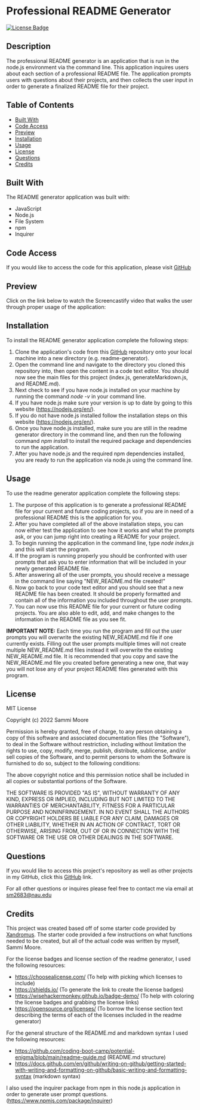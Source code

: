 # Professional README Generator

[![License Badge](https://img.shields.io/badge/license-MIT-green)](https://opensource.org/licenses/MIT)

## Description

The professional README generator is an application that is run in the node.js environment via the command line. This application inquires users about each section of a professional README file. The application prompts users with questions about their projects, and then collects the user input in order to generate a finalized README file for their project.

## Table of Contents
  * [Built With](#built-with)
  * [Code Access](#code-access)
  * [Preview](#preview)
  * [Installation](#installation)
  * [Usage](#usage)
  * [License](#license)
  * [Questions](#questions)
  * [Credits](#credits)

## Built With

The README generator application was built with:
- JavaScript
- Node.js
- File System
- npm
- Inquirer

## Code Access

If you would like to access the code for this application, please visit [GitHub](https://github.com/sm3131/readme-generator)

## Preview

Click on the link below to watch the Screencastify video that walks the user through proper usage of the application:

## Installation
To install the README generator application complete the following steps:
1. Clone the application's code from this [GitHub](https://github.com/sm3131/readme-generator) repository onto your local machine into a new directory (e.g. readme-generator).
2. Open the command line and navigate to the directory you cloned this repository into, then open the content in a code text editor. You should now see the main files for this project (index.js, generateMarkdown.js, and README.md).
3. Next check to see if you have node.js installed on your machine by running the command *node -v* in your command line.
4. If you have node.js make sure your version is up to date by going to this website (https://nodejs.org/en/).
5. If you do not have node.js installed follow the installation steps on this website (https://nodejs.org/en/).
6. Once you have node.js installed, make sure you are still in the readme generator directory in the command line, and then run the following command *npm install* to install the required package and dependencies to run the application.
7. After you have node.js and the required npm dependencies installed, you are ready to run the application via node.js using the command line.

## Usage
To use the readme generator application complete the following steps:
1. The purpose of this application is to generate a professional README file for your current and future coding projects, so if you are in need of a professional README this is the application for you. 
2. After you have completed all of the above installation steps, you can now either test the application to see how it works and what the prompts ask, or you can jump right into creating a README for your project.
3. To begin running the application in the command line, type *node index.js* and this will start the program.
4. If the program is running properly you should be confronted with user prompts that ask you to enter information that will be included in your newly generated README file.
5. After answering all of the user prompts, you should receive a message in the command line saying "NEW_README.md file created!"
6. Now go back to your code text editor and you should see that a new README file has been created. It should be properly formatted and contain all of the information you included throughout the user prompts.
7. You can now use this README file for your current or future coding projects. You are also able to edit, add, and make changes to the information in the README file as you see fit.

**IMPORTANT NOTE:** Each time you run the program and fill out the user prompts you will overwrite the existing NEW_README.md file if one currently exists. Filling out the user prompts multiple times will not create multiple NEW_README.md files instead it will overwrite the existing NEW_README.md file. It is recommended that you copy and save the NEW_README.md file you created before generating a new one, that way you will not lose any of your project README files generated with this program.

## License

MIT License

Copyright (c) 2022 Sammi Moore

Permission is hereby granted, free of charge, to any person obtaining a copy
of this software and associated documentation files (the "Software"), to deal
in the Software without restriction, including without limitation the rights
to use, copy, modify, merge, publish, distribute, sublicense, and/or sell
copies of the Software, and to permit persons to whom the Software is
furnished to do so, subject to the following conditions:

The above copyright notice and this permission notice shall be included in all
copies or substantial portions of the Software.

THE SOFTWARE IS PROVIDED "AS IS", WITHOUT WARRANTY OF ANY KIND, EXPRESS OR
IMPLIED, INCLUDING BUT NOT LIMITED TO THE WARRANTIES OF MERCHANTABILITY,
FITNESS FOR A PARTICULAR PURPOSE AND NONINFRINGEMENT. IN NO EVENT SHALL THE
AUTHORS OR COPYRIGHT HOLDERS BE LIABLE FOR ANY CLAIM, DAMAGES OR OTHER
LIABILITY, WHETHER IN AN ACTION OF CONTRACT, TORT OR OTHERWISE, ARISING FROM,
OUT OF OR IN CONNECTION WITH THE SOFTWARE OR THE USE OR OTHER DEALINGS IN THE
SOFTWARE.

## Questions

If you would like to access this project's repository as well as other projects in my GitHub, click this [GitHub](https://github.com/sm3131) link. 

For all other questions or inquires please feel free to contact me via email at [sm2683@nau.edu](mailto:sm2683@nau.edu)

## Credits

This project was created based off of some starter code provided by [Xandromus](https://github.com/coding-boot-camp/potential-enigma/blob/main/readme-guide.md). The starter code provided a few instructions on what functions needed to be created, but all of the actual code was written by myself, Sammi Moore. 

For the license badges and license section of the readme generator, I used the following resources:
- https://choosealicense.com/ (To help with picking which licenses to include)
- https://shields.io/ (To generate the link to create the license badges)
- https://wisehackermonkey.github.io/badge-demo/ (To help with coloring the license badges and grabbing the license links)
- https://opensource.org/licenses/ (To borrow the license section text describing the terms of each of the licenses included in the readme generator)

For the general structure of the README.md and markdown syntax I used the following resources:
- https://github.com/coding-boot-camp/potential-enigma/blob/main/readme-guide.md (README.md structure)
- https://docs.github.com/en/github/writing-on-github/getting-started-with-writing-and-formatting-on-github/basic-writing-and-formatting-syntax (markdown syntax)

I also used the inquirer package from npm in this node.js application in order to generate user prompt questions. (https://www.npmjs.com/package/inquirer)



